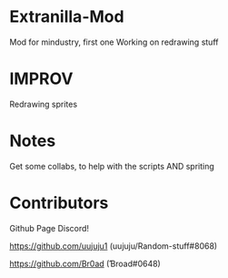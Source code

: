 # Extranilla-Mod
Mod for mindustry, first one 
Working on redrawing stuff



# IMPROV
Redrawing sprites

# Notes
Get some collabs, to help with the scripts AND spriting

# Contributors 

Github Page                   Discord!

https://github.com/uujuju1 (uujuju/Random-stuff#8068)

https://github.com/Br0ad (Ɓroad#0648)
